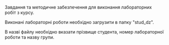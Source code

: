
Завдання та методичне забезпечення для виконання лабораторних робіт з курсу.

Виконані лабораторні роботи необхідно загрузити в папку "stud_dz".

В назві файлу необхідно вказати прізвище студента, номер лабораторної роботи та назву групи.
